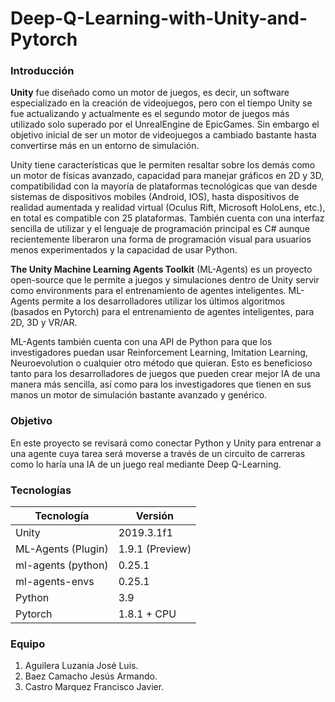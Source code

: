 # Deep-Q-Learning-with-Unity-and-Pytorch
### Introducción
**Unity** fue diseñado como un motor de juegos, es decir, un software especializado en la creación de videojuegos, pero con el tiempo Unity se fue actualizando y actualmente es el segundo motor de juegos más utilizado solo superado por el UnrealEngine de EpicGames. Sin embargo el objetivo inicial de ser un motor de videojuegos a cambiado bastante hasta convertirse más en un entorno de simulación.

Unity tiene características que le permiten resaltar sobre los demás como un motor de físicas avanzado, capacidad para manejar gráficos en 2D y 3D, compatibilidad con la mayoría de plataformas tecnológicas que van desde sistemas de dispositivos mobiles (Android, IOS), hasta dispositivos de realidad aumentada y realidad virtual (Oculus Rift, Microsoft HoloLens, etc.), en total es compatible con 25 plataformas. También cuenta con una interfaz sencilla de utilizar y el lenguaje de programación principal es C# aunque recientemente liberaron una forma de programación visual para usuarios menos experimentados y la capacidad de usar Python.

**The Unity Machine Learning Agents Toolkit** (ML-Agents) es un proyecto open-source que le permite a juegos y simulaciones dentro de Unity servir como environments para el entrenamiento de agentes inteligentes. ML-Agents permite a los desarrolladores utilizar los últimos algoritmos (basados en Pytorch) para el entrenamiento de agentes inteligentes, para 2D, 3D y VR/AR. 

ML-Agents también cuenta con una API de Python para que los investigadores puedan usar Reinforcement Learning, Imitation Learning, Neuroevolution o cualquier otro método que quieran. Esto es beneficioso tanto para los desarrolladores de juegos que pueden crear mejor IA de una manera más sencilla, así como para los investigadores que tienen en sus manos un motor de simulación bastante avanzado y genérico.

### Objetivo
En este proyecto se revisará como conectar Python y Unity para entrenar a una agente cuya tarea será moverse a través de un circuito de carreras como lo haría una IA de un juego real mediante Deep Q-Learning.

### Tecnologías
| Tecnología         | Versión         |
|--------------------|-----------------|
| Unity              | 2019.3.1f1      |
| ML-Agents (Plugin) | 1.9.1 (Preview) |
| ml-agents (python) | 0.25.1          |
| ml-agents-envs     | 0.25.1          |
| Python             | 3.9             |
| Pytorch            | 1.8.1 + CPU     |

### Equipo
1. Aguilera Luzania José Luis.
2. Baez Camacho Jesús Armando.
3. Castro Marquez Francisco Javier.
